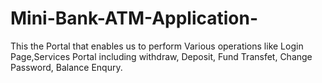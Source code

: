 # Mini-Bank-ATM-Application-


This the Portal that enables us to perform Various operations like Login Page,Services Portal including withdraw, Deposit, Fund Transfet, Change Password, Balance Enqury.
